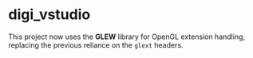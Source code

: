 # digi_vstudio

This project now uses the **GLEW** library for OpenGL extension handling,
replacing the previous reliance on the `glext` headers.

